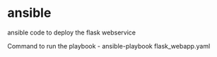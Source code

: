 # ansible
ansible code to deploy the flask webservice

Command to run the playbook -
ansible-playbook  flask_webapp.yaml
